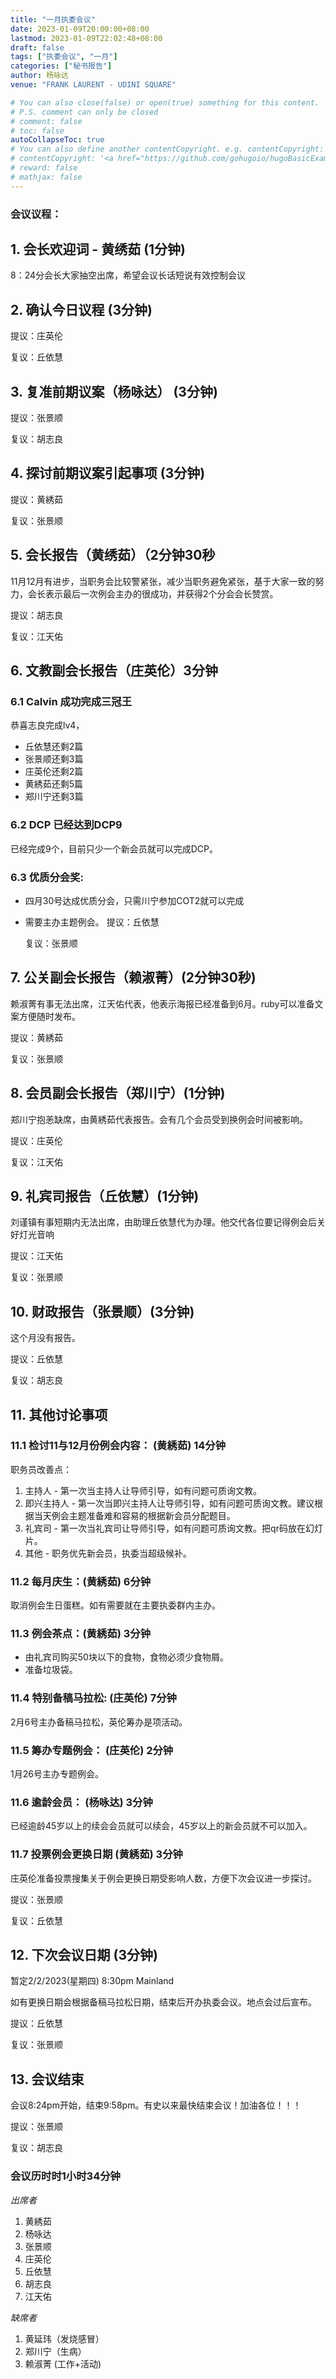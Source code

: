 ```yaml
---
title: "一月执委会议"
date: 2023-01-09T20:00:00+08:00
lastmod: 2023-01-09T22:02:48+08:00
draft: false
tags: ["执委会议", "一月"]
categories: ["秘书报告"]
author: 杨咏达
venue: "FRANK LAURENT - UDINI SQUARE"

# You can also close(false) or open(true) something for this content.
# P.S. comment can only be closed
# comment: false
# toc: false
autoCollapseToc: true
# You can also define another contentCopyright. e.g. contentCopyright: "This is another copyright."
# contentCopyright: '<a href="https://github.com/gohugoio/hugoBasicExample" rel="noopener" target="_blank">See origin</a>'
# reward: false
# mathjax: false
---
```


### 会议议程：
## 1. 会长欢迎词 - 黄绣茹 (1分钟)
8：24分会长大家抽空出席，希望会议长话短说有效控制会议

## 2. 确认今日议程 (3分钟)
  提议：庄英伦

  复议：丘依慧
 
      
## 3. 复准前期议案（杨咏达） (3分钟)
  提议：张景顺

  复议：胡志良

## 4. 探讨前期议案引起事项 (3分钟)

  提议：黄綉茹

  复议：张景顺

## 5. 会长报告（黄绣茹）（2分钟30秒
11月12月有进步，当职务会比较警紧张，减少当职务避免紧张，基于大家一致的努力，会长表示最后一次例会主办的很成功，并获得2个分会会长赞赏。



  提议：胡志良

  复议：江天佑

## 6. 文教副会长报告（庄英伦）3分钟


### 6.1 Calvin 成功完成三冠王

恭喜志良完成lv4，
- 丘依慧还剩2篇
- 张景顺还剩3篇
- 庄英伦还剩2篇
- 黄綉茹还剩5篇
- 郑川宁还剩3篇
### 6.2 DCP 已经达到DCP9
已经完成9个，目前只少一个新会员就可以完成DCP。
### 6.3 优质分会奖: 
- 四月30号达成优质分会，只需川宁参加COT2就可以完成
- 需要主办主题例会。
  提议：丘依慧

  复议：张景顺

## 7. 公关副会长报告（赖淑菁）(2分钟30秒)
赖淑菁有事无法出席，江天佑代表，他表示海报已经准备到6月。ruby可以准备文案方便随时发布。

  提议：黄綉茹

  复议：张景顺

## 8. 会员副会长报告（郑川宁）(1分钟)

郑川宁抱恙缺席，由黄綉茹代表报告。会有几个会员受到换例会时间被影响。


  提议：庄英伦

  复议：江天佑

## 9. 礼宾司报告（丘依慧）(1分钟)
刘谨镇有事短期内无法出席，由助理丘依慧代为办理。他交代各位要记得例会后关好灯光音响


  提议：江天佑

  复议：张景顺

## 10. 财政报告（张景顺）(3分钟)
这个月没有报告。


  提议：丘依慧

  复议：胡志良

## 11. 其他讨论事项 




### 11.1 检讨11与12月份例会内容： (黄綉茹) 14分钟


职务员改善点：
1. 主持人 - 第一次当主持人让导师引导，如有问题可质询文教。
2. 即兴主持人 - 第一次当即兴主持人让导师引导，如有问题可质询文教。建议根据当天例会主题准备难和容易的根据新会员分配题目。
3. 礼宾司 - 第一次当礼宾司让导师引导，如有问题可质询文教。把qr码放在幻灯片。
4. 其他 - 职务优先新会员，执委当超级候补。

### 11.2 每月庆生：(黄綉茹) 6分钟
取消例会生日蛋糕。如有需要就在主要执委群内主办。

### 11.3 例会茶点：(黄綉茹) 3分钟
- 由礼宾司购买50块以下的食物，食物必须少食物屑。
- 准备垃圾袋。


### 11.4 特别备稿马拉松: (庄英伦) 7分钟
2月6号主办备稿马拉松，英伦筹办是项活动。

### 11.5 筹办专题例会： (庄英伦) 2分钟
1月26号主办专题例会。

### 11.6 逾龄会员： (杨咏达) 3分钟
已经逾龄45岁以上的续会会员就可以续会，45岁以上的新会员就不可以加入。

### 11.7 投票例会更换日期 (黄綉茹) 3分钟
庄英伦准备投票搜集关于例会更换日期受影响人数，方便下次会议进一步探讨。


  提议：张景顺

  复议：丘依慧

## 12. 下次会议日期 (3分钟)
  暂定2/2/2023(星期四) 8:30pm Mainland


  如有更换日期会根据备稿马拉松日期，结束后开办执委会议。地点会过后宣布。

  提议：丘依慧

  复议：张景顺

## 13. 会议结束
会议8:24pm开始，结束9:58pm。有史以来最快结束会议！加油各位！！！

  提议：张景顺

  复议：胡志良

 
### 会议历时时1小时34分钟




*出席者*
1. 黄綉茹
2. 杨咏达
3. 张景顺
4. 庄英伦
5. 丘依慧
6. 胡志良
7. 江天佑

*缺席者*
1. 黄延玮（发烧感冒）
2. 郑川宁（生病）
3. 赖淑菁 (工作+活动)

